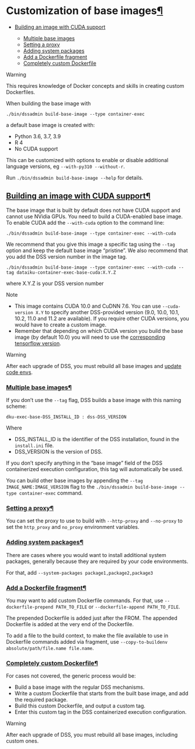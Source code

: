 Customization of base images[¶](#customization-of-base-images "Permalink to this heading")
==========================================================================================



* [Building an image with CUDA support](#building-an-image-with-cuda-support)


	+ [Multiple base images](#multiple-base-images)
	+ [Setting a proxy](#setting-a-proxy)
	+ [Adding system packages](#adding-system-packages)
	+ [Add a Dockerfile fragment](#add-a-dockerfile-fragment)
	+ [Completely custom Dockerfile](#completely-custom-dockerfile)




Warning


This requires knowledge of Docker concepts and skills in creating custom Dockerfiles.



When building the base image with



```
./bin/dssadmin build-base-image --type container-exec

```


a default base image is created with:


* Python 3\.6, 3\.7, 3\.9
* R 4
* No CUDA support


This can be customized with options to enable or disable additional language versions, eg `--with-py310 --without-r`.


Run `./bin/dssadmin build-base-image --help` for details.



[Building an image with CUDA support](#id1)[¶](#building-an-image-with-cuda-support "Permalink to this heading")
----------------------------------------------------------------------------------------------------------------


The base image that is built by default does not have CUDA support and cannot use NVidia GPUs.
You need to build a CUDA\-enabled base image. To enable CUDA add the `--with-cuda` option to the command line:



```
./bin/dssadmin build-base-image --type container-exec --with-cuda
```

We recommend that you give this image a specific tag using the `--tag` option and keep the default base image “pristine”. We also recommend that you add the DSS version number in the image tag.



```
./bin/dssadmin build-base-image --type container-exec --with-cuda --tag dataiku-container-exec-base-cuda:X.Y.Z
```

where X.Y.Z is your DSS version number



Note


* This image contains CUDA 10\.0 and CuDNN 7\.6\. You can use `--cuda-version X.Y` to specify another DSS\-provided version (9\.0, 10\.0, 10\.1, 10\.2, 11\.0 and 11\.2 are available).
If you require other CUDA versions, you would have to create a custom image.
* Remember that depending on which CUDA version you build the base image (by default 10\.0\) you will need to use
the [corresponding tensorflow version](https://www.tensorflow.org/install/source#gpu).




Warning


After each upgrade of DSS, you must rebuild all base images and [update code envs](code-envs.html).




### [Multiple base images](#id2)[¶](#multiple-base-images "Permalink to this heading")


If you don’t use the `--tag` flag, DSS builds a base image with this naming scheme:



```
dku-exec-base-DSS_INSTALL_ID : dss-DSS_VERSION

```


Where


* DSS\_INSTALL\_ID is the identifier of the DSS installation, found in the `install.ini` file.
* DSS\_VERSION is the version of DSS.


If you don’t specify anything in the “base image” field of the DSS containerized execution configuration, this tag will automatically be used.


You can build other base images by appending the `--tag IMAGE_NAME:IMAGE_VERSION` flag to the `./bin/dssadmin build-base-image --type container-exec` command.




### [Setting a proxy](#id3)[¶](#setting-a-proxy "Permalink to this heading")


You can set the proxy to use to build with `--http-proxy` and `--no-proxy` to set the `http_proxy` and `no_proxy` environment variables.




### [Adding system packages](#id4)[¶](#adding-system-packages "Permalink to this heading")


There are cases where you would want to install additional system packages, generally because they are required by your code environments.


For that, add `--system-packages package1,package2,package3`




### [Add a Dockerfile fragment](#id5)[¶](#add-a-dockerfile-fragment "Permalink to this heading")


You may want to add custom Dockerfile commands. For that, use `--dockerfile-prepend PATH_TO_FILE` or `--dockerfile-append PATH_TO_FILE`.


The prepended Dockerfile is added just after the FROM. The appended Dockerfile is added at the very end of the Dockerfile.


To add a file to the build context, to make the file available to use in Dockerfile commands added via fragment, use `--copy-to-buildenv absolute/path/file.name file.name`.




### [Completely custom Dockerfile](#id6)[¶](#completely-custom-dockerfile "Permalink to this heading")


For cases not covered, the generic process would be:


* Build a base image with the regular DSS mechanisms.
* Write a custom Dockerfile that starts from the built base image, and add the required package.
* Build this custom Dockerfile, and output a custom tag.
* Enter this custom tag in the DSS containerized execution configuration.



Warning


After each upgrade of DSS, you must rebuild all base images, including custom ones.